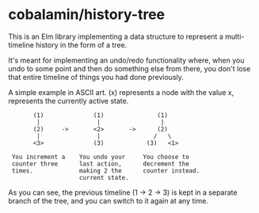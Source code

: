 # cobalamin/history-tree

This is an Elm library implementing a data structure to represent a multi-timeline history in the form of a tree.

It's meant for implementing an undo/redo functionality where, when you undo to some point and then do something else from there, you don't lose that entire timeline of things you had done previously.

A simple example in ASCII art. (x) represents a node with the value x, <x> represents the currently active state.

```
       (1)              (1)               (1)
        |                |                 |
       (2)     ->       <2>       ->      (2)
        |                |               /   \ 
       <3>              (3)            (3)   <1>

 You increment a    You undo your     You choose to
 counter three      last action,      decrement the
 times.             making 2 the      counter instead.
                    current state.   
```

As you can see, the previous timeline (1 -> 2 -> 3) is kept in a separate branch of the tree, and you can switch to it again at any time.